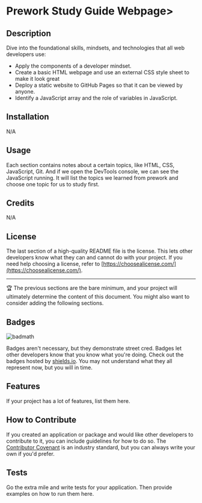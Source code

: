 # Prework Study Guide Webpage>

## Description

Dive into the foundational skills, mindsets, and technologies that all web developers use:

- Apply the components of a developer mindset.
- Create a basic HTML webpage and use an external CSS style sheet to make it look great
- Deploy a static website to GitHub Pages so that it can be viewed by anyone.
- Identify a JavaScript array and the role of variables in JavaScript.


## Installation

N/A

## Usage

Each section contains notes about a certain topics, like HTML, CSS, JavaScript, Git. And if we open the DevTools console, we can see the JavaScript running. It will list the topics we learned from prework and choose one topic for us to study first.


## Credits

N/A

## License

The last section of a high-quality README file is the license. This lets other developers know what they can and cannot do with your project. If you need help choosing a license, refer to [https://choosealicense.com/](https://choosealicense.com/).

---

🏆 The previous sections are the bare minimum, and your project will ultimately determine the content of this document. You might also want to consider adding the following sections.

## Badges

![badmath](https://img.shields.io/github/languages/top/nielsenjared/badmath)

Badges aren't necessary, but they demonstrate street cred. Badges let other developers know that you know what you're doing. Check out the badges hosted by [shields.io](https://shields.io/). You may not understand what they all represent now, but you will in time.

## Features

If your project has a lot of features, list them here.

## How to Contribute

If you created an application or package and would like other developers to contribute to it, you can include guidelines for how to do so. The [Contributor Covenant](https://www.contributor-covenant.org/) is an industry standard, but you can always write your own if you'd prefer.

## Tests

Go the extra mile and write tests for your application. Then provide examples on how to run them here.